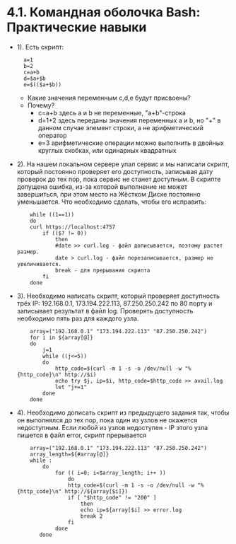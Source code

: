 # 4.1. Командная оболочка Bash: Практические навыки
- 1). Есть скрипт:
	 
		a=1
		b=2
		c=a+b
		d=$a+$b 
		e=$(($a+$b))
	- Какие значения переменным c,d,e будут присвоены?
	- Почему?
		- c=a+b здесь a и b не переменные, "a+b"-строка
		- d=1+2 здесь переданы значения переменных a и b, но "+" в данном случае элемент строки,
		а не арифметический оператор 
		- e=3 арифметические операции можно выполнить в двойных круглых скобках,
		или одинарных квадратных
	
- 2). На нашем локальном сервере упал сервис и мы написали скрипт, 
который постоянно проверяет его доступность, записывая дату проверок до тех пор,
 пока сервис не станет доступным.
 В скрипте допущена ошибка, из-за которой выполнение не может завершиться,
 при этом место на Жёстком Диске постоянно уменьшается. 
Что необходимо сделать, чтобы его исправить:  

	```
        while ((1==1))
        do
        curl https://localhost:4757
            if (($? != 0))
                then
                #date >> curl.log - файл дописывается, поэтому растет размер.
                date > curl.log - файл перезаписывается, размер не увеличивается.
                break - для прерывания скрипта
            fi
        done  
	```

- 3). Необходимо написать скрипт, который проверяет доступность 
трёх IP: 192.168.0.1, 173.194.222.113, 87.250.250.242 по 80 порту и 
записывает результат в файл log. Проверять доступность необходимо 
пять раз для каждого узла.
	```
        array=("192.168.0.1" "173.194.222.113" "87.250.250.242")
        for i in ${array[@]}
        do
            j=1
            while ((j<=5))
            do
                http_code=$(curl -m 1 -s -o /dev/null -w "%{http_code}\n" http://$i)
                echo try $j, ip=$i, http_code=$http_code >> avail.log
                let "j+=1"
            done
        done
	```

		
- 4). Необходимо дописать скрипт из предыдущего задания так, 
	чтобы он выполнялся до тех пор, пока один из узлов не окажется недоступным. 
	Если любой из узлов недоступен - IP этого узла пишется в файл error, 
	скрипт прерывается
	```
	    array=("192.168.0.1" "173.194.222.113" "87.250.250.242")
	    array_length=${#array[@]}
	    while :
            do
                for (( i=0; i<$array_length; i++ ))
                    do
                    http_code=$(curl -m 1 -s -o /dev/null -w "%{http_code}\n" http://${array[$i]})			
                    if [ "$http_code" != "200" ]
                        then  
                        echo ip=${array[$i] >> error.log
                        break 2
                    fi
                done
           done
	```
	


